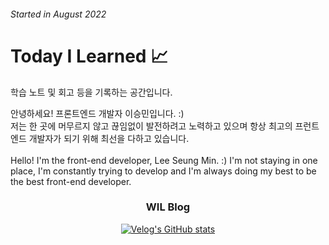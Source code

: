 ###### Started in August 2022

# **Today I Learned 📈**

학습 노트 및 회고 등을 기록하는 공간입니다.

안녕하세요! 프론트엔드 개발자 이승민입니다. :)<br />
저는 한 곳에 머무르지 않고 끊임없이 발전하려고 노력하고 있으며 항상 최고의 프런트엔드 개발자가 되기 위해 최선을 다하고 있습니다.
<br /><br />
Hello! I'm the front-end developer, Lee Seung Min. :)
I'm not staying in one place, I'm constantly trying to develop and I'm always doing my best to be the best front-end developer.

<h3 align="center"> WIL Blog </h3>
<div align="center" style="text-align:center">
  
  [![Velog's GitHub stats](https://velog-readme-stats.vercel.app/api?name=tmdals3785)](https://velog.io/@tmdals3785)
  
</div>
